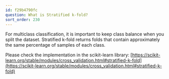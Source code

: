 ```yaml
---
id: f29b4790fc
question: What is Stratified k-fold?
sort_order: 230
---
```


For multiclass classification, it is important to keep class balance when you split the dataset. Stratified k-fold returns folds that contain approximately the same percentage of samples of each class.

Please check the implementation in the scikit-learn library: [https://scikit-learn.org/stable/modules/cross_validation.html#stratified-k-fold](https://scikit-learn.org/stable/modules/cross_validation.html#stratified-k-fold)